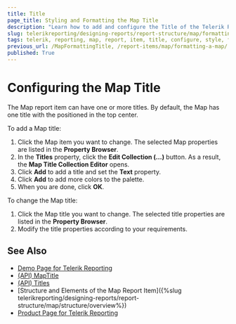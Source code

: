 ```yaml
---
title: Title
page_title: Styling and Formatting the Map Title
description: "Learn how to add and configure the Title of the Telerik Reporting Map report item through the properties it exposes."
slug: telerikreporting/designing-reports/report-structure/map/formatting-a-map/title
tags: telerik, reporting, map, report, item, title, configure, style, format
previous_url: /MapFormattingTitle, /report-items/map/formatting-a-map/
published: True
---
```


# Configuring the Map Title

The Map report item can have one or more titles. By default, the Map has one title with the positioned in the top center.

To add a Map title:

1. Click the Map item you want to change. The selected Map properties are listed in the __Property Browser__.
1. In the __Titles__ property, click the __Edit Collection (…)__ button. As a result, the __Map Title Collection Editor__ opens.
1. Click __Add__ to add a title and set the __Text__ property.
1. Click __Add__ to add more colors to the palette.
1. When you are done, click __OK__.

To change the Map title:

1. Click the Map title you want to change. The selected title properties are listed in the __Property Browser__.
1. Modify the title properties according to your requirements.

## See Also
 
* [Demo Page for Telerik Reporting](https://demos.telerik.com/reporting)
* [(API) MapTitle](/api/Telerik.Reporting.MapTitle)
* [(API) Titles](/api/Telerik.Reporting.Map#Telerik_Reporting_Map_Titles)
* [Structure and Elements of the Map Report Item]({%slug telerikreporting/designing-reports/report-structure/map/structure/overview%})
* [Product Page for Telerik Reporting](https://www.telerik.com/products/reporting)
